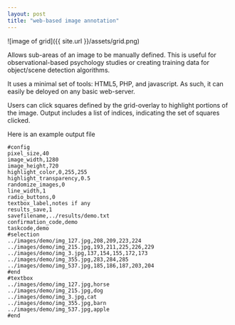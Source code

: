 ```yaml
---
layout: post
title: "web-based image annotation"
---
```


![image of grid]({{ site.url }}/assets/grid.png)

Allows sub-areas of an image to be manually defined. This is useful for observational-based psychology studies or creating training data for object/scene detection algorithms.

It uses a minimal set of tools: HTML5, PHP, and javascript. As such, it can easily be deloyed on any basic web-server.

Users can click squares defined by the grid-overlay to highlight portions of the image. Output includes a list of indices, indicating the set of squares clicked.

Here is an example output file

    #config
    pixel_size,40
    image_width,1280
    image_height,720
    highlight_color,0,255,255
    highlight_transparency,0.5
    randomize_images,0
    line_width,1
    radio_buttons,0
    textbox_label,notes if any
    results_save,1
    savefilename,../results/demo.txt
    confirmation_code,demo
    taskcode,demo
    #selection
    ../images/demo/img_127.jpg,208,209,223,224
    ../images/demo/img_215.jpg,193,211,225,226,229
    ../images/demo/img_3.jpg,137,154,155,172,173
    ../images/demo/img_355.jpg,283,284,285
    ../images/demo/img_537.jpg,185,186,187,203,204
    #end
    #textbox
    ../images/demo/img_127.jpg,horse
    ../images/demo/img_215.jpg,dog
    ../images/demo/img_3.jpg,cat
    ../images/demo/img_355.jpg,barn
    ../images/demo/img_537.jpg,apple
    #end

    
<!--[github/fosterseth]({{ site.github_url }}) for more details.-->



